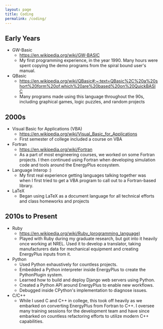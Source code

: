 ```yaml
---
layout: page
title: Coding
permalink: /coding/
---
```


## Early Years

- GW-Basic
  - https://en.wikipedia.org/wiki/GW-BASIC
  - My first programming experience, in the year 1990. Many hours were spent copying the demo programs from the spiral bound user's manual.
- QBasic
  - https://en.wikipedia.org/wiki/QBasic#:~:text=QBasic%2C%20a%20short%20form%20of,which%20are%20based%20on%20QuickBASIC
  - Many programs made using this language throughout the 90s, including graphical games, logic puzzles, and random projects

## 2000s

- Visual Basic for Applications (VBA)
  - https://en.wikipedia.org/wiki/Visual_Basic_for_Applications
  - First semester of college included a course on VBA
- Fortran
  - https://en.wikipedia.org/wiki/Fortran
  - As a part of most engineering courses, we worked on some Fortran projects.  I then continued using Fortran when developing simulation code and tools around the EnergyPlus ecosystem.
- Language Interop :)
  - My first real experience getting languages talking together was when I first tried to get a VBA program to call out to a Fortran-based library.
- LaTeX
  - Began using LaTeX as a document language for all technical efforts and class homeworks and projects

## 2010s to Present

- Ruby
  - https://en.wikipedia.org/wiki/Ruby_(programming_language)
  - Played with Ruby during my graduate research, but got into it heavily once working at NREL.  Used it to develop a translator, taking manufacturers data for mechanical equipment and creating EnergyPlus inputs from it.
- Python
  - Used Python exhaustively for countless projects.  
  - Embedded a Python interpreter inside EnergyPlus to create the PythonPlugin system.  
  - Learned how to build and deploy Django web servers using Python.
  - Created a Python API around EnergyPlus to enable new workflows.  
  - Debugged inside CPython's implementation to diagnose issues.
- C/C++
  - While I used C and C++ in college, this took off heavily as we embarked on converting EnergyPlus from Fortran to C++.  I oversee many training sessions for the development team and have since embarked on countless refactoring efforts to utilize modern C++ capabilities.
